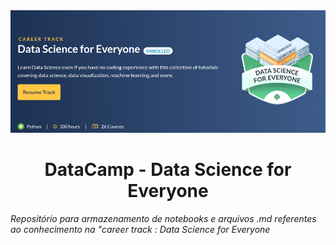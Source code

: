 <div align="center">
<img alt="Ecoleta" title="Ecoleta" src="images/folder.png" />
</div>

<h1 align="center">
    DataCamp - Data Science for Everyone
</h1>


*Repositório para armazenamento de notebooks e arquivos .md referentes ao conhecimento 
na "career track : Data Science for Everyone*
